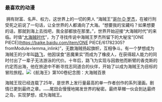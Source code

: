 ### 最喜欢的动漫

​       拥有财富、名声、权力，这世界上的一切的男人 “海贼王”[哥尔·D·罗杰](https://baike.baidu.com/item/哥尔·D·罗杰?fromModule=lemma_inlink)，在被行刑受死之前说了一句话，让全世界的人都涌向了大海。“想要我的宝藏吗？如果想要的话，那就到海上去找吧，我全部都放在那里。”，世界开始迎接“大海贼时代”的来临。时值“[大海贼时代](https://baike.baidu.com/item/大海贼时代/7370202?fromModule=lemma_inlink)”，为了寻找传说中海贼王罗杰所留下的大秘宝“[ONE PIECE](https://baike.baidu.com/item/ONE PIECE/61782305?fromModule=lemma_inlink)”，无数海贼扬起旗帜，互相争斗。有一个梦想成为海贼王的少年叫[路飞](https://baike.baidu.com/item/%E8%92%99%E5%A5%87%C2%B7D%C2%B7%E8%B7%AF%E9%A3%9E/726966)，他因误食“恶魔果实”而成为了橡皮人，在获得超人能力的同时付出了一辈子无法游泳的代价。十年后，路飞为实现与因救他而断臂的香克斯的约定而出海，他在旅途中不断寻找志同道合的伙伴，开始了以成为海贼王为目标的冒险旅程。![《航海王》第100卷纪念图：大海贼百景](https://bkimg.cdn.bcebos.com/pic/dbb44aed2e738bd4b31cd64a06db90d6277f9e2f5335?x-bce-process=image/resize,m_lfit,h_250,limit_1)

​        海贼王现已经连载了25年，是世界上发行量最高的单一作者创作的系列漫画。剧情已更到最终之章。<img src="https://img.zcool.cn/community/01759357e389930000018c1bc5369f.jpg@2o.jpg" alt="查看源图像" style="zoom: 25%;" />尾田会慢慢地揭发世界的秘密。最终草帽一伙会到达最终之岛，实现梦想，成为海贼王。
